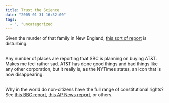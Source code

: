 ```yaml
---
title: Trust the Science
date: "2005-01-31 16:32:00"
tags:
  - ", "uncategorized
---
```

Given the murder of that family in New England, <a href="http://michellemalkin.com/archives/001379.htm">this sort of
report</a> is disturbing.<br  /><br  />

Any number of places are reporting that SBC is planning on buying
AT&amp;T.  Makes me feel rather sad.  AT&amp;T has done good things
and bad things like any other corporation, but it really is, as
the NYTimes states, an icon that is now disappearing.<br  /><br  />

Why in the world do non-citizens have the
full range of constitutional rights? See <a href="http://news.bbc.co.uk/2/hi/americas/4223561.stm">this
BBC report</a>, <a href="http://reuters.myway.com/article/20050131/2005-01-31T170559Z_01_N31419718_RTRIDST_0_NEWS-SECURITY-GUANTANAMO-DC.html">this
AP News report</a>, or others.<br  /><br  />

